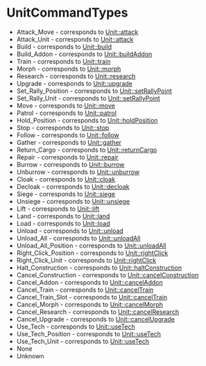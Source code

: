# UnitCommandTypes #

  * Attack\_Move - corresponds to [Unit::attack](Unit#attack.md)
  * Attack\_Unit - corresponds to [Unit::attack](Unit#attack.md)
  * Build - corresponds to [Unit::build](Unit#build.md)
  * Build\_Addon - corresponds to [Unit::buildAddon](Unit#buildAddon.md)
  * Train - corresponds to [Unit::train](Unit#train.md)
  * Morph - corresponds to [Unit::morph](Unit#morph.md)
  * Research - corresponds to [Unit::research](Unit#research.md)
  * Upgrade - corresponds to [Unit::upgrade](Unit#upgrade.md)
  * Set\_Rally\_Position - corresponds to [Unit::setRallyPoint](Unit#setRallyPoint.md)
  * Set\_Rally\_Unit - corresponds to [Unit::setRallyPoint](Unit#setRallyPoint.md)
  * Move - corresponds to [Unit::move](Unit#move.md)
  * Patrol - corresponds to [Unit::patrol](Unit#patrol.md)
  * Hold\_Position - corresponds to [Unit::holdPosition](Unit#holdPosition.md)
  * Stop - corresponds to [Unit::stop](Unit#stop.md)
  * Follow - corresponds to [Unit::follow](Unit#follow.md)
  * Gather - corresponds to [Unit::gather](Unit#gather.md)
  * Return\_Cargo - corresponds to [Unit::returnCargo](Unit#returnCargo.md)
  * Repair - corresponds to [Unit::repair](Unit#repair.md)
  * Burrow - corresponds to [Unit::burrow](Unit#burrow.md)
  * Unburrow - corresponds to [Unit::unburrow](Unit#unburrow.md)
  * Cloak - corresponds to [Unit::cloak](Unit#cloak.md)
  * Decloak - corresponds to [Unit::decloak](Unit#decloak.md)
  * Siege - corresponds to [Unit::siege](Unit#siege.md)
  * Unsiege - corresponds to [Unit::unsiege](Unit#unsiege.md)
  * Lift - corresponds to [Unit::lift](Unit#lift.md)
  * Land - corresponds to [Unit::land](Unit#land.md)
  * Load - corresponds to [Unit::load](Unit#load.md)
  * Unload - corresponds to [Unit::unload](Unit#unload.md)
  * Unload\_All - corresponds to [Unit::unloadAll](Unit#unloadAll.md)
  * Unload\_All\_Position - corresponds to [Unit::unloadAll](Unit#unloadAll.md)
  * Right\_Click\_Position - corresponds to [Unit::rightClick](Unit#rightClick.md)
  * Right\_Click\_Unit - corresponds to [Unit::rightClick](Unit#rightClick.md)
  * Halt\_Construction - corresponds to [Unit::haltConstruction](Unit#haltConstruction.md)
  * Cancel\_Construction - corresponds to [Unit::cancelConstruction](Unit#cancelConstruction.md)
  * Cancel\_Addon - corresponds to [Unit::cancelAddon](Unit#cancelAddon.md)
  * Cancel\_Train - corresponds to [Unit::cancelTrain](Unit#cancelTrain.md)
  * Cancel\_Train\_Slot - corresponds to [Unit::cancelTrain](Unit#cancelTrain.md)
  * Cancel\_Morph - corresponds to [Unit::cancelMorph](Unit#cancelMorph.md)
  * Cancel\_Research - corresponds to [Unit::cancelResearch](Unit#cancelResearch.md)
  * Cancel\_Upgrade - corresponds to [Unit::cancelUpgrade](Unit#cancelUpgrade.md)
  * Use\_Tech - corresponds to [Unit::useTech](Unit#useTech.md)
  * Use\_Tech\_Position - corresponds to [Unit::useTech](Unit#useTech.md)
  * Use\_Tech\_Unit - corresponds to [Unit::useTech](Unit#useTech.md)
  * None
  * Unknown